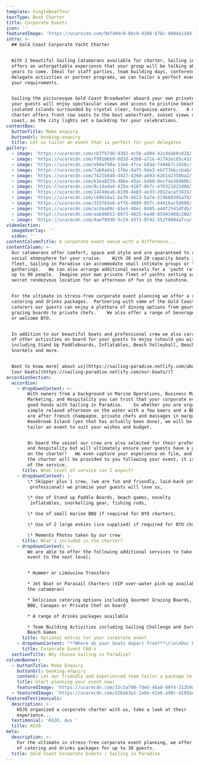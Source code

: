 ```yaml
---
template: SingleBoatTour
tourType: Boat Charter
title: Corporate Events
icon: ''
featuredImage: 'https://ucarecdn.com/94f40dc0-08c9-4308-b78c-98d4a1104709/'
intro: >-
  ## Gold Coast Corporate Yacht Charter


  With 2 beautiful Sailing Catamarans available for charter, Sailing in Paradise
  offers an unforgettable experience that your group will be talking about for
  years to come. Ideal for staff parties, team building days, conference
  delegate activities or partner programs, we can tailor a perfect event to suit
  your requirements.


  Sailing the picturesque Gold Coast Broadwater aboard your own private yacht,
  your guests will enjoy spectacular views and access to pristine beaches and
  isolated islands surrounded by crystal clear, turquoise waters.   A dusk
  charter offers front row seats to the best waterfront, sunset views on the
  coast, as the city lights set a backdrop for your celebrations.
contentBox:
  buttonTitle: Make enquiry
  buttonUrl: booking-enquiry
  title: Let us tailor an event that is perfect for your delegates
gallery:
  - image: 'https://ucarecdn.com/cb7fb7d6-93d2-4c5b-a904-42c4dab0c828/'
  - image: 'https://ucarecdn.com/f99106b9-0d3d-43b8-a71e-41f42ec85c43/'
  - image: 'https://ucarecdn.com/e94af98a-13e6-4fce-b84d-744467c1b56c/'
  - image: 'https://ucarecdn.com/7ab0ada1-1f6e-4af5-9de3-eb777bbccbab/'
  - image: 'https://ucarecdn.com/7421b848-d427-4260-a693-626142350ba2/'
  - image: 'https://ucarecdn.com/b3ea0259-d86e-45ac-bdb0-0ecf4e3b980b/'
  - image: 'https://ucarecdn.com/0c1dada4-435e-4187-8b7c-476321822d86/'
  - image: 'https://ucarecdn.com/14248eab-6199-4e83-ae33-2012acaf3433/'
  - image: 'https://ucarecdn.com/c89650a1-be76-4513-ba7e-219b60395a70/'
  - image: 'https://ucarecdn.com/315f83e6-eff6-4809-85fc-64416ac5d098/'
  - image: 'https://ucarecdn.com/acdaa89c-65e5-48ec-8d45-a44f2541dfdb/'
  - image: 'https://ucarecdn.com/aab96652-6973-4625-be40-05493468c28d/'
  - image: 'https://ucarecdn.com/4aef8938-5c54-4373-9f42-552f908dafca/'
videoSection:
  imageOverlay: ''
  video: ''
contentColumnTitle: A corporate event venue with a difference...
contentColumn: >-
  Our catamarans offer comfort, space and style and are guaranteed to create a
  social atmosphere for your cruise.    With 30 and 20 capacity boats in the
  fleet, Sailing in Paradise can accommodate small intimate groups or larger
  gatherings.   We can also arrange additional vessels for a 'yacht raft up' for
  up to 90 people.  Imagine your own private fleet of yachts setting sail for a
  secret rendezvous location for an afternoon of fun in the sunshine.


  For the ultimate in stress-free corporate event planning we offer a range of
  catering and drinks packages.  Partnering with some of the Gold Coast's best
  caterers our guests can enjoy a plethora of dining options from gourmet
  grazing boards to private chefs.    We also offer a range of beverage packages
  or welcome BYO.  


  In addition to our beautiful boats and professional crew we also carry a range
  of other activities on board for your guests to enjoy (should you wish)
  including Stand Up Paddleboards, Inflatables, Beach Volleyball, Beach Cricket,
  Snorkels and more.  


  Want to know more[ about us](https://sailing-paradise.netlify.com/about-us/) or
  [our boats](https://sailing-paradise.netlify.com/our-boats/)?
accordionSection:
  accordion:
    - dropdownContent: >-
        With owners from a background in Marine Operations, Business Management,
        Marketing, and Hospitality you can trust that your corporate event is in
        good hands with Sailing in Paradise.    So whether you are organising a
        simple relaxed afternoon on the water with a few beers and a BBQ or you
        are after french champagne, private chefs and massages in marquees on
        Wavebreak Island (yes that has actually been done), we will be happy to
        tailor an event to suit your wishes and budget.  


        On board the vessel our crew are also selected for their professionalism
        and hospitality but will ultimately ensure your guests have a great time
        on the charter!   We even capture your experience on film, and photos of
        the charter will be provided to you following your event, it is all part
        of the service.
      title: What level of service can I expect?
    - dropdownContent: |-
        \* Skipper plus 1 crew, (we are fun and friendly, laid-back yet
         professional) we promise your guests will love us,

        \* Use of Stand up Paddle Boards, beach games, novelty
         inflatables, snorkelling gear, fishing rods,

        \* Use of small marine BBQ if required for BYO charters,

        \* Use of 2 large eskies (ice supplied) if required for BYO charters,

        \* Memento Photos taken by our crew
      title: What's included in the charter?
    - dropdownContent: >-
        We are able to offer the following additional services to take your
        event to the next level;


        * Hummer or Limousine Transfers

        * Jet Boat or Parasail Charters (VIP over-water pick-up available from
        the catamaran)

        * Delicious catering options including Gourmet Grazing Boards, Tapas,
        BBQ, Canapes or Private Chef on board

        * A range of drinks packages available

        * Team Building Activities including Sailing Challenge and Survivor
        Beach Games
      title: Optional extras for your corporate event
    - dropdownContent: "**Where do your boats depart from?**\r\n\nOur boats are berthed at D9 and D10 at Marina Mirage. Please see the 'contact us' page on our website for further details and a map. Marina Mirage is about 10 mins from Surfers and 15 mins from Broadbeach.\r\n\n\r****\n\n**Where can I park?**\r\n\nThere is plentiful free parking underneath the Marina Mirage Shopping Centre which you are permitted to use.\r\n\n\r****\n\n**What about other transport options?**\r\n\nThere are lots of ways to get to the boat! The most popular (and cost effective/convenient) if often via Maxi Taxis.\r  We can also assist in organising bus transfers for larger groups.  \n\n\r****\n\n**I would like the event to be catererd for me, can you arrange catering/drinks?**\r\n\nYes, we work with a range of amazing caterers to offer a wide variety of options for your guests to enjoy on board.  We are fully licensed so can also offer a drinks service for your convenience.   A catering and drinks list will be provided when you make an enquiry.   We offer a range of catering options from grazing boards, to tapas and private chefs.\r\n\n\n\n\r**Can I BYO food and drink?**\r\n\nYes if you would like to bring your own food and drinks on board that is completely fine.\r\n\n\n\n**Do you have Eskies on board?**\r\n\nYes we do and we also provide ice. The eskies are very large and can be used for food or drink.\r\n\n\n\n**Where can we go on our charter?**\r\n\nWe operate in the calm, protected waters of the Gold Coast Broadwater. Where to go very much depends on what you would like to do and how long your boat charter is for so please feel free to discuss this with our team. In a 3 hour charter during the day our guests usually love a swim stop at Wavebreak Island where you can enjoy the range of island activities on board. Your skipper can make recommendations on the day, if you don't wish to swim you could also go up and sail around the millionaires mansions at Sovereign Islands.\r\n\nIn the evening we usually recommend sailing north to watch the sunset and returning to the southern part of the Broadwater to see the city lights after dark which are just beautiful.\r\n\n\r****\n\n**Will I get seasick?**\r\n\nNope. We operate in the calm, protected waters of the Gold Coast Broadwater. We do not go\r offshore (into the open ocean) so we do not experience large waves. Our catamarans are very stable, and do not have the same side to side rocking motion as experienced by single hull vessels so you won't get seasick :-).\r\n\n\r****\n\n**What happens if it rains?**\r\n\nFirst of all remember...a little rain doesn't stop a great time on our boats especially in the warm Gold Coast endless summer... But do rest assured that we have a very generous wet weather policy as we want you to enjoy your time on board the boat, so if there is torrential rain or storms at the time you will be able to cancel or reschedule your cruise. Please see the full booking policy provided with your invoice for full details or contact our team."
      title: Corporate Event FAQ's
  sectionTitle: Why choose Sailing in Paradise?
columnBanner:
  - buttonTitle: Make Enquiry
    buttonUrl: booking-enquiry
    content: Let our friendly and experienced team tailor a package to suit you.
    title: Start planning your event now!
    featuredImage: 'https://ucarecdn.com/15c3a790-7deb-4ba8-89f4-312b9d178290/'
  - featuredImage: 'https://ucarecdn.com/d26a63a1-2a8e-41e6-a90c-d185bec84c13/'
featuredTestimonials:
  description: >-
    KOJO organized a corporate charter with us, take a look at their
    experience...
  testimonial: 'KOJO, Aus '
  title: KOJO
meta:
  description: >-
    For the ultimate in stress-free corporate event planning, we offer a range
    of catering and drinks packages for up to 30 guests.
  title: Gold Coast Corporate Events | Sailing in Paradise
---
```


